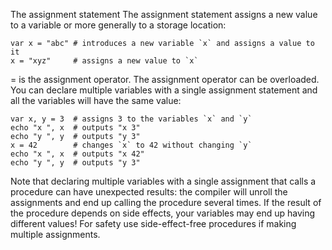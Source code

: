 The assignment statement
The assignment statement assigns a new value to a variable or more generally to a storage location:

```
var x = "abc" # introduces a new variable `x` and assigns a value to it
x = "xyz"     # assigns a new value to `x`
```

= is the assignment operator. The assignment operator can be overloaded. You can declare multiple variables with a single assignment statement and all the variables will have the same value:

```
var x, y = 3  # assigns 3 to the variables `x` and `y`
echo "x ", x  # outputs "x 3"
echo "y ", y  # outputs "y 3"
x = 42        # changes `x` to 42 without changing `y`
echo "x ", x  # outputs "x 42"
echo "y ", y  # outputs "y 3"
```

Note that declaring multiple variables with a single assignment that calls a procedure can have unexpected results: the compiler will unroll the assignments and end up calling the procedure several times. If the result of the procedure depends on side effects, your variables may end up having different values! For safety use side-effect-free procedures if making multiple assignments.